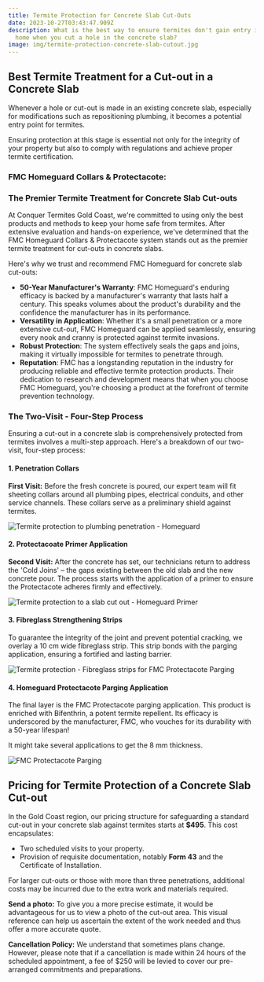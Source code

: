 ```yaml
---
title: Termite Protection for Concrete Slab Cut-Outs
date: 2023-10-27T03:43:47.909Z
description: What is the best way to ensure termites don't gain entry into your
  home when you cut a hole in the concrete slab?
image: img/termite-protection-concrete-slab-cutout.jpg
---
```

## Best Termite Treatment for a Cut-out in a Concrete Slab

Whenever a hole or cut-out is made in an existing concrete slab, especially for modifications such as repositioning plumbing, it becomes a potential entry point for termites. 

Ensuring protection at this stage is essential not only for the integrity of your property but also to comply with regulations and achieve proper termite certification.

### FMC Homeguard Collars & Protectacote:

### The Premier Termite Treatment for Concrete Slab Cut-outs

At Conquer Termites Gold Coast, we're committed to using only the best products and methods to keep your home safe from termites. After extensive evaluation and hands-on experience, we've determined that the FMC Homeguard Collars & Protectacote system stands out as the premier termite treatment for cut-outs in concrete slabs.

Here's why we trust and recommend FMC Homeguard for concrete slab cut-outs:

* **50-Year Manufacturer's Warranty**: FMC Homeguard's enduring efficacy is backed by a manufacturer's warranty that lasts half a century. This speaks volumes about the product's durability and the confidence the manufacturer has in its performance.
* **Versatility in Application**: Whether it's a small penetration or a more extensive cut-out, FMC Homeguard can be applied seamlessly, ensuring every nook and cranny is protected against termite invasions.
* **Robust Protection**: The system effectively seals the gaps and joins, making it virtually impossible for termites to penetrate through.
* **Reputation**: FMC has a longstanding reputation in the industry for producing reliable and effective termite protection products. Their dedication to research and development means that when you choose FMC Homeguard, you're choosing a product at the forefront of termite prevention technology.

### The Two-Visit - Four-Step Process

Ensuring a cut-out in a concrete slab is comprehensively protected from termites involves a multi-step approach. Here's a breakdown of our two-visit, four-step process:

#### 1. Penetration Collars

**First Visit:** Before the fresh concrete is poured, our expert team will fit sheeting collars around all plumbing pipes, electrical conduits, and other service channels. These collars serve as a preliminary shield against termites.

![Termite protection to plumbing penetration - Homeguard](img/homeguard-cutout-collar-install.jpg)

#### 2. Protectacoate Primer Application

**Second Visit:** After the concrete has set, our technicians return to address the 'Cold Joins' – the gaps existing between the old slab and the new concrete pour. The process starts with the application of a primer to ensure the Protectacote adheres firmly and effectively.

![Termite protection to a slab cut out - Homeguard Primer](img/homeguard-cutout-primer-application.jpg)

#### 3. Fibreglass Strengthening Strips

To guarantee the integrity of the joint and prevent potential cracking, we overlay a 10 cm wide fibreglass strip. This strip bonds with the parging application, ensuring a fortified and lasting barrier.

![Termite protection - Fibreglass strips for FMC Protectacote Parging](img/homeguard-cutout-fibreglass-strips.jpg)

#### 4. Homeguard Protectacote Parging Application

The final layer is the FMC Protectacote parging application. This product is enriched with Bifenthrin, a potent termite repellent. Its efficacy is underscored by the manufacturer, FMC, who vouches for its durability with a 50-year lifespan!

It might take several applications to get the 8 mm thickness.

![FMC Protectacote Parging](img/homeguard-cutout-protectacote-parging.jpg)

## Pricing for Termite Protection of a Concrete Slab Cut-out

In the Gold Coast region, our pricing structure for safeguarding a standard cut-out in your concrete slab against termites starts at **$495**. This cost encapsulates:

* Two scheduled visits to your property.
* Provision of requisite documentation, notably **Form 43** and the Certificate of Installation.

For larger cut-outs or those with more than three penetrations, additional costs may be incurred due to the extra work and materials required. 

**Send a photo:** To give you a more precise estimate, it would be advantageous for us to view a photo of the cut-out area. This visual reference can help us ascertain the extent of the work needed and thus offer a more accurate quote.

**Cancellation Policy:** We understand that sometimes plans change. However, please note that if a cancellation is made within 24 hours of the scheduled appointment, a fee of $250 will be levied to cover our pre-arranged commitments and preparations.